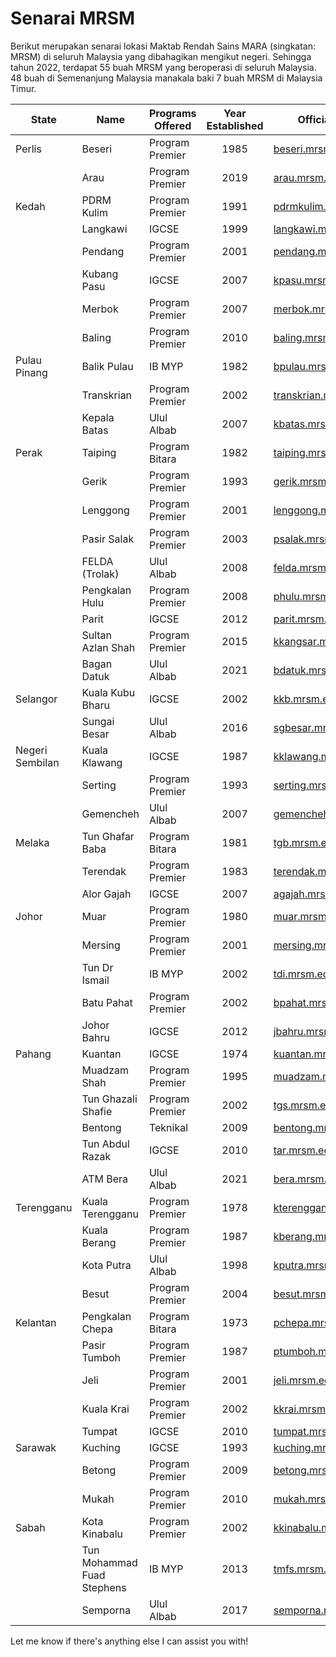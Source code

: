 # Senarai MRSM

Berikut merupakan senarai lokasi Maktab Rendah Sains MARA (singkatan: MRSM) di seluruh Malaysia yang dibahagikan mengikut negeri. Sehingga tahun 2022, terdapat 55 buah MRSM yang beroperasi di seluruh Malaysia. 48 buah di Semenanjung Malaysia manakala baki 7 buah MRSM di Malaysia Timur.

| State           | Name                       | Programs Offered | Year Established | Official Website                                          |
| --------------- | -------------------------- | ---------------- | :--------------: | --------------------------------------------------------- |
| Perlis          | Beseri                     | Program Premier  |       1985       | [beseri.mrsm.edu.my](http://beseri.mrsm.edu.my)           |
|                 | Arau                       | Program Premier  |       2019       | [arau.mrsm.edu.my](http://arau.mrsm.edu.my)               |
| Kedah           | PDRM Kulim                 | Program Premier  |       1991       | [pdrmkulim.mrsm.edu.my](http://pdrmkulim.mrsm.edu.my)     |
|                 | Langkawi                   | IGCSE            |       1999       | [langkawi.mrsm.edu.my](http://langkawi.mrsm.edu.my)       |
|                 | Pendang                    | Program Premier  |       2001       | [pendang.mrsm.edu.my](http://pendang.mrsm.edu.my)         |
|                 | Kubang Pasu                | IGCSE            |       2007       | [kpasu.mrsm.edu.my](http://kpasu.mrsm.edu.my)             |
|                 | Merbok                     | Program Premier  |       2007       | [merbok.mrsm.edu.my](http://merbok.mrsm.edu.my)           |
|                 | Baling                     | Program Premier  |       2010       | [baling.mrsm.edu.my](http://baling.mrsm.edu.my)           |
| Pulau Pinang    | Balik Pulau                | IB MYP           |       1982       | [bpulau.mrsm.edu.my](http://bpulau.mrsm.edu.my)           |
|                 | Transkrian                 | Program Premier  |       2002       | [transkrian.mrsm.edu.my](http://transkrian.mrsm.edu.my)   |
|                 | Kepala Batas               | Ulul Albab       |       2007       | [kbatas.mrsm.edu.my](http://kbatas.mrsm.edu.my)           |
| Perak           | Taiping                    | Program Bitara   |       1982       | [taiping.mrsm.edu.my](http://taiping.mrsm.edu.my)         |
|                 | Gerik                      | Program Premier  |       1993       | [gerik.mrsm.edu.my](http://gerik.mrsm.edu.my)             |
|                 | Lenggong                   | Program Premier  |       2001       | [lenggong.mrsm.edu.my](http://lenggong.mrsm.edu.my)       |
|                 | Pasir Salak                | Program Premier  |       2003       | [psalak.mrsm.edu.my](http://psalak.mrsm.edu.my)           |
|                 | FELDA (Trolak)             | Ulul Albab       |       2008       | [felda.mrsm.edu.my](http://felda.mrsm.edu.my)             |
|                 | Pengkalan Hulu             | Program Premier  |       2008       | [phulu.mrsm.edu.my](http://phulu.mrsm.edu.my)             |
|                 | Parit                      | IGCSE            |       2012       | [parit.mrsm.edu.my](http://parit.mrsm.edu.my)             |
|                 | Sultan Azlan Shah          | Program Premier  |       2015       | [kkangsar.mrsm.edu.my](http://kkangsar.mrsm.edu.my)       |
|                 | Bagan Datuk                | Ulul Albab       |       2021       | [bdatuk.mrsm.edu.my](http://bdatuk.mrsm.edu.my/)          |
| Selangor        | Kuala Kubu Bharu           | IGCSE            |       2002       | [kkb.mrsm.edu.my](http://kkb.mrsm.edu.my)                 |
|                 | Sungai Besar               | Ulul Albab       |       2016       | [sgbesar.mrsm.edu.my](http://sgbesar.mrsm.edu.my)         |
| Negeri Sembilan | Kuala Klawang              | IGCSE            |       1987       | [kklawang.mrsm.edu.my](http://kklawang.mrsm.edu.my)       |
|                 | Serting                    | Program Premier  |       1993       | [serting.mrsm.edu.my](http://serting.mrsm.edu.my)         |
|                 | Gemencheh                  | Ulul Albab       |       2007       | [gemencheh.mrsm.edu.my](http://gemencheh.mrsm.edu.my)     |
| Melaka          | Tun Ghafar Baba            | Program Bitara   |       1981       | [tgb.mrsm.edu.my](http://tgb.mrsm.edu.my)                 |
|                 | Terendak                   | Program Premier  |       1983       | [terendak.mrsm.edu.my](http://terendak.mrsm.edu.my)       |
|                 | Alor Gajah                 | IGCSE            |       2007       | [agajah.mrsm.edu.my](http://agajah.mrsm.edu.my)           |
| Johor           | Muar                       | Program Premier  |       1980       | [muar.mrsm.edu.my](http://muar.mrsm.edu.my)               |
|                 | Mersing                    | Program Premier  |       2001       | [mersing.mrsm.edu.my](http://mersing.mrsm.edu.my)         |
|                 | Tun Dr Ismail              | IB MYP           |       2002       | [tdi.mrsm.edu.my](http://tdi.mrsm.edu.my)                 |
|                 | Batu Pahat                 | Program Premier  |       2002       | [bpahat.mrsm.edu.my](http://bpahat.mrsm.edu.my)           |
|                 | Johor Bahru                | IGCSE            |       2012       | [jbahru.mrsm.edu.my](http://jbahru.mrsm.edu.my)           |
| Pahang          | Kuantan                    | IGCSE            |       1974       | [kuantan.mrsm.edu.my](http://kuantan.mrsm.edu.my)         |
|                 | Muadzam Shah               | Program Premier  |       1995       | [muadzam.mrsm.edu.my](http://muadzam.mrsm.edu.my)         |
|                 | Tun Ghazali Shafie         | Program Premier  |       2002       | [tgs.mrsm.edu.my](http://tgs.mrsm.edu.my)                 |
|                 | Bentong                    | Teknikal         |       2009       | [bentong.mrsm.edu.my](http://bentong.mrsm.edu.my)         |
|                 | Tun Abdul Razak            | IGCSE            |       2010       | [tar.mrsm.edu.my](http://tar.mrsm.edu.my)                 |
|                 | ATM Bera                   | Ulul Albab       |       2021       | [bera.mrsm.edu.my](http://bera.mrsm.edu.my/)              |
| Terengganu      | Kuala Terengganu           | Program Premier  |       1978       | [kterengganu.mrsm.edu.my](http://kterengganu.mrsm.edu.my) |
|                 | Kuala Berang               | Program Premier  |       1987       | [kberang.mrsm.edu.my](http://kberang.mrsm.edu.my)         |
|                 | Kota Putra                 | Ulul Albab       |       1998       | [kputra.mrsm.edu.my](http://kputra.mrsm.edu.my)           |
|                 | Besut                      | Program Premier  |       2004       | [besut.mrsm.edu.my](http://besut.mrsm.edu.my)             |
| Kelantan        | Pengkalan Chepa            | Program Bitara   |       1973       | [pchepa.mrsm.edu.my](http://pchepa.mrsm.edu.my)           |
|                 | Pasir Tumboh               | Program Premier  |       1987       | [ptumboh.mrsm.edu.my](http://ptumboh.mrsm.edu.my)         |
|                 | Jeli                       | Program Premier  |       2001       | [jeli.mrsm.edu.my](http://jeli.mrsm.edu.my)               |
|                 | Kuala Krai                 | Program Premier  |       2002       | [kkrai.mrsm.edu.my](http://kkrai.mrsm.edu.my)             |
|                 | Tumpat                     | IGCSE            |       2010       | [tumpat.mrsm.edu.my](http://tumpat.mrsm.edu.my)           |
| Sarawak         | Kuching                    | IGCSE            |       1993       | [kuching.mrsm.edu.my](http://kuching.mrsm.edu.my)         |
|                 | Betong                     | Program Premier  |       2009       | [betong.mrsm.edu.my](http://betong.mrsm.edu.my)           |
|                 | Mukah                      | Program Premier  |       2010       | [mukah.mrsm.edu.my](http://mukah.mrsm.edu.my)             |
| Sabah           | Kota Kinabalu              | Program Premier  |       2002       | [kkinabalu.mrsm.edu.my](http://kkinabalu.mrsm.edu.my)     |
|                 | Tun Mohammad Fuad Stephens | IB MYP           |       2013       | [tmfs.mrsm.edu.my](http://tmfs.mrsm.edu.my)               |
|                 | Semporna                   | Ulul Albab       |       2017       | [semporna.mrsm.edu.my](http://semporna.mrsm.edu.my)       |

Let me know if there's anything else I can assist you with!
